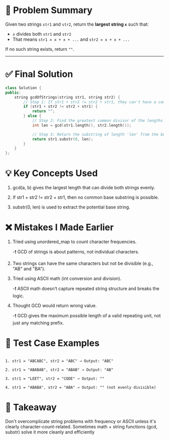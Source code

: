# 🧠 Problem Summary
Given two strings `str1` and `str2`, return the **largest string `x`** such that:
- `x` divides both `str1` and `str2`
- That means `str1 = x + x + ...` and `str2 = x + x + ...`

If no such string exists, return `""`.

---

# ✅ Final Solution

```cpp
class Solution {
public:
    string gcdOfStrings(string str1, string str2) {
        // Step 1: If str1 + str2 != str2 + str1, they can't have a common base string
        if (str1 + str2 != str2 + str1) {
            return "";
        } else {
            // Step 2: Find the greatest common divisor of the lengths
            int len = gcd(str1.length(), str2.length());

            // Step 3: Return the substring of length 'len' from the beginning of str1
            return str1.substr(0, len);
        }
    }
};
```

# 💡 Key Concepts Used
1. gcd(a, b) gives the largest length that can divide both strings evenly.

2. If str1 + str2 != str2 + str1, then no common base substring is possible.

2. substr(0, len) is used to extract the potential base string.

# ❌ Mistakes I Made Earlier

1. Tried using unordered_map to count character frequencies.

   -❗ GCD of strings is about patterns, not individual characters.

2. Two strings can have the same characters but not be divisible (e.g., "AB" and "BA").

3. Tried using ASCII math (int conversion and division).

   -❗ ASCII math doesn’t capture repeated string structure and breaks the logic.

4. Thought GCD would return wrong value.

   -❗ GCD gives the maximum possible length of a valid repeating unit, not just any matching prefix.


# 🧪 Test Case Examples
```

1. str1 = "ABCABC", str2 = "ABC" → Output: "ABC"

2. str1 = "ABABAB", str2 = "ABAB" → Output: "AB"

3. str1 = "LEET", str2 = "CODE" → Output: ""

4. str1 = "ABABA", str2 = "ABA" → Output: "" (not evenly divisible)

```
# 🧠 Takeaway
Don't overcomplicate string problems with frequency or ASCII unless it's clearly character-count-related. Sometimes math + string functions (gcd, substr) solve it more cleanly and efficiently
